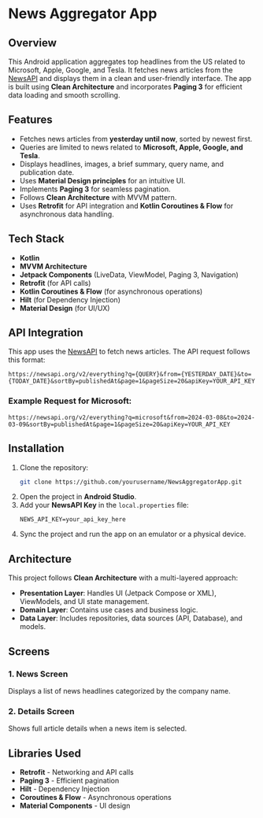 # News Aggregator App

## Overview
This Android application aggregates top headlines from the US related to Microsoft, Apple, Google, and Tesla. It fetches news articles from the [NewsAPI](https://newsapi.org/) and displays them in a clean and user-friendly interface. The app is built using **Clean Architecture** and incorporates **Paging 3** for efficient data loading and smooth scrolling.

## Features
- Fetches news articles from **yesterday until now**, sorted by newest first.
- Queries are limited to news related to **Microsoft, Apple, Google, and Tesla**.
- Displays headlines, images, a brief summary, query name, and publication date.
- Uses **Material Design principles** for an intuitive UI.
- Implements **Paging 3** for seamless pagination.
- Follows **Clean Architecture** with MVVM pattern.
- Uses **Retrofit** for API integration and **Kotlin Coroutines & Flow** for asynchronous data handling.

## Tech Stack
- **Kotlin**
- **MVVM Architecture**
- **Jetpack Components** (LiveData, ViewModel, Paging 3, Navigation)
- **Retrofit** (for API calls)
- **Kotlin Coroutines & Flow** (for asynchronous operations)
- **Hilt** (for Dependency Injection)
- **Material Design** (for UI/UX)

## API Integration
This app uses the [NewsAPI](https://newsapi.org/) to fetch news articles. The API request follows this format:

```
https://newsapi.org/v2/everything?q={QUERY}&from={YESTERDAY_DATE}&to={TODAY_DATE}&sortBy=publishedAt&page=1&pageSize=20&apiKey=YOUR_API_KEY
```

### Example Request for Microsoft:
```
https://newsapi.org/v2/everything?q=microsoft&from=2024-03-08&to=2024-03-09&sortBy=publishedAt&page=1&pageSize=20&apiKey=YOUR_API_KEY
```

## Installation
1. Clone the repository:
   ```sh
   git clone https://github.com/yourusername/NewsAggregatorApp.git
   ```
2. Open the project in **Android Studio**.
3. Add your **NewsAPI Key** in the `local.properties` file:
   ```properties
   NEWS_API_KEY=your_api_key_here
   ```
4. Sync the project and run the app on an emulator or a physical device.

## Architecture
This project follows **Clean Architecture** with a multi-layered approach:
- **Presentation Layer**: Handles UI (Jetpack Compose or XML), ViewModels, and UI state management.
- **Domain Layer**: Contains use cases and business logic.
- **Data Layer**: Includes repositories, data sources (API, Database), and models.

## Screens
### 1. News Screen
Displays a list of news headlines categorized by the company name.

### 2. Details Screen
Shows full article details when a news item is selected.

## Libraries Used
- **Retrofit** - Networking and API calls
- **Paging 3** - Efficient pagination
- **Hilt** - Dependency Injection
- **Coroutines & Flow** - Asynchronous operations
- **Material Components** - UI design


